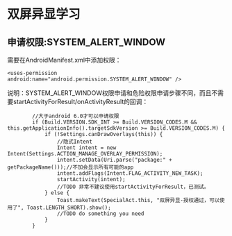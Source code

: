 # 双屏异显学习
## 申请权限:SYSTEM_ALERT_WINDOW
需要在AndroidManifest.xml中添加权限：

    <uses-permission  android:name="android.permission.SYSTEM_ALERT_WINDOW" />
    
说明：SYSTEM_ALERT_WINDOW权限申请和危险权限申请步骤不同，而且不需要startActivityForResult/onActivityResult的回调：

            //大于android 6.0才可以申请权限
            if (Build.VERSION.SDK_INT >= Build.VERSION_CODES.M && this.getApplicationInfo().targetSdkVersion >= Build.VERSION_CODES.M) {
                if (!Settings.canDrawOverlays(this)) {
                    //隐式Intent
                    Intent intent = new Intent(Settings.ACTION_MANAGE_OVERLAY_PERMISSION);
                    intent.setData(Uri.parse("package:" + getPackageName()));//不加会显示所有可能的app
                    intent.addFlags(Intent.FLAG_ACTIVITY_NEW_TASK);
                    startActivity(intent);
                    //TODO 非常不建议使用startActivityForResult，已测试。
                } else {
                    Toast.makeText(SpecialAct.this, "双屏异显-授权通过，可以使用了", Toast.LENGTH_SHORT).show();
                    //TODO do something you need
                }
            }